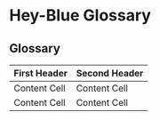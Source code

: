 # Hey-Blue Glossary


## Glossary

First Header  | Second Header
------------- | -------------
Content Cell  | Content Cell
Content Cell  | Content Cell